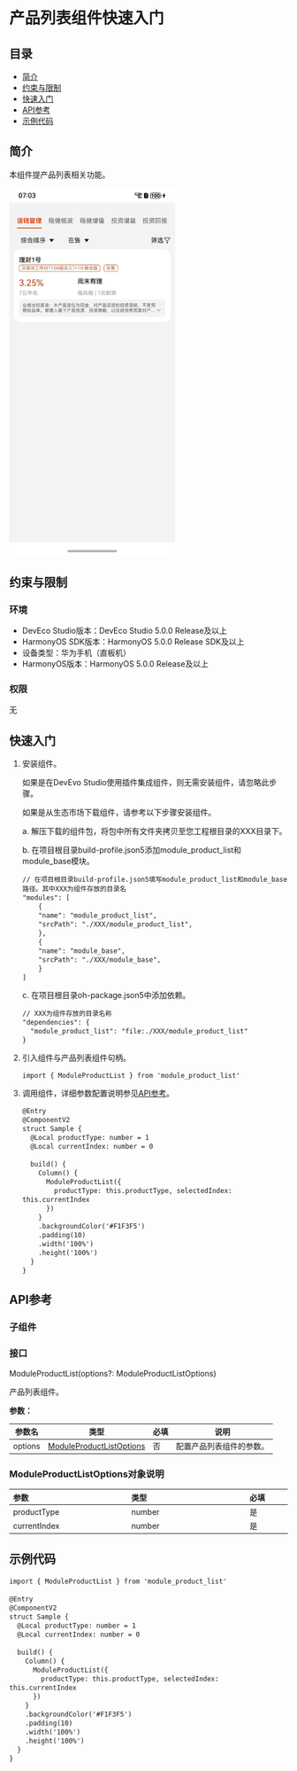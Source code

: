 # 产品列表组件快速入门

## 目录

- [简介](#简介)
- [约束与限制](#约束与限制)
- [快速入门](#快速入门)
- [API参考](#API参考)
- [示例代码](#示例代码)

## 简介

本组件提产品列表相关功能。

<img src="screenshots/产品列表.jpeg" width="300">

## 约束与限制

### 环境

* DevEco Studio版本：DevEco Studio 5.0.0 Release及以上
* HarmonyOS SDK版本：HarmonyOS 5.0.0 Release SDK及以上
* 设备类型：华为手机（直板机）
* HarmonyOS版本：HarmonyOS 5.0.0 Release及以上

### 权限
无
## 快速入门

1. 安装组件。

   如果是在DevEvo Studio使用插件集成组件，则无需安装组件，请忽略此步骤。

   如果是从生态市场下载组件，请参考以下步骤安装组件。

   a. 解压下载的组件包，将包中所有文件夹拷贝至您工程根目录的XXX目录下。

   b. 在项目根目录build-profile.json5添加module_product_list和module_base模块。

    ```
    // 在项目根目录build-profile.json5填写module_product_list和module_base路径。其中XXX为组件存放的目录名
    "modules": [
        {
        "name": "module_product_list",
        "srcPath": "./XXX/module_product_list",
        },
        {
        "name": "module_base",
        "srcPath": "./XXX/module_base",
        }
    ]
    ```
   c. 在项目根目录oh-package.json5中添加依赖。
    ```
    // XXX为组件存放的目录名称
    "dependencies": {
      "module_product_list": "file:./XXX/module_product_list"
    }
   ```

2. 引入组件与产品列表组件句柄。

   ```
   import { ModuleProductList } from 'module_product_list'
   ```

3. 调用组件，详细参数配置说明参见[API参考](#API参考)。
   ```
   @Entry
   @ComponentV2
   struct Sample {
     @Local productType: number = 1
     @Local currentIndex: number = 0
   
     build() {
       Column() {
         ModuleProductList({
           productType: this.productType, selectedIndex: this.currentIndex
         })
       }
       .backgroundColor('#F1F3F5')
       .padding(10)
       .width('100%')
       .height('100%')
     }
   }
   ```

## API参考

### 子组件

### 接口
ModuleProductList(options?: ModuleProductListOptions)

产品列表组件。

**参数：**

| 参数名  | 类型                                              | 必填 | 说明           |
| ------- |-------------------------------------------------| ---- |--------------|
| options | [ModuleProductListOptions](#ModuleProductListOptions对象说明) | 否   | 配置产品列表组件的参数。 |

### ModuleProductListOptions对象说明

| <div style="width:200px" align="left">参数</div> | <div style="width:200px" align="left">类型</div> | <div style="width:80px" align="left">必填</div> | <div style="width:200px" align="left">说明</div> |
|:-----------------------------------------------|:-----------------------------------------------|:----------------------------------------------|:-----------------------------------------------|
| productType                                          | number                                         | 是                                             | 产品类型                                           |
| currentIndex                                          | number                                         | 是                                             | tab索引值                                         |

## 示例代码

```
import { ModuleProductList } from 'module_product_list'

@Entry
@ComponentV2
struct Sample {
  @Local productType: number = 1
  @Local currentIndex: number = 0

  build() {
    Column() {
      ModuleProductList({
        productType: this.productType, selectedIndex: this.currentIndex
      })
    }
    .backgroundColor('#F1F3F5')
    .padding(10)
    .width('100%')
    .height('100%')
  }
}
```
